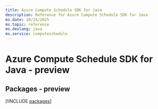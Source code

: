 ```yaml
---
title: Azure Compute Schedule SDK for Java
description: Reference for Azure Compute Schedule SDK for Java
ms.date: 10/24/2025
ms.topic: reference
ms.devlang: java
ms.service: computeschedule
---
```

# Azure Compute Schedule SDK for Java - preview
## Packages - preview
[!INCLUDE [packages](compute-schedule-index.md)]